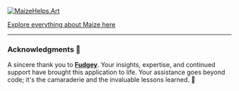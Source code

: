 [![MaizeHelps.Art](https://github.com/cobmin/Maize/assets/97369738/4db3a21f-11aa-4cb6-8214-aa5655332c1f)](https://maizehelps.art/)

[Explore everything about Maize here](https://maizehelps.art/)


---

### Acknowledgments 🌟
A sincere thank you to [**Fudgey**](https://github.com/fudgebucket27). Your insights, expertise, and continued support have brought this application to life. Your assistance goes beyond code; it's the camaraderie and the invaluable lessons learned. 💙
